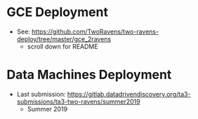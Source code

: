 # GCE Deployment

- See: https://github.com/TwoRavens/two-ravens-deploy/tree/master/gce_2ravens
  - scroll down for README

# Data Machines Deployment

- Last submission: https://gitlab.datadrivendiscovery.org/ta3-submissions/ta3-two-ravens/summer2019
  - Summer 2019
